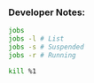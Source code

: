 ### Developer Notes:

```bash
jobs 
jobs -l # List
jobs -s # Suspended
jobs -r # Running

kill %1
```